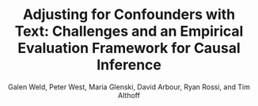 ---
author: Galen Weld, Peter West, Maria Glenski, David Arbour, Ryan Rossi, and Tim Althoff
booktitle: ICWSM
description: null
highlight: 0
pdf: weld2022adjusting_confounders.pdf
thumbnail: weld2022adjusting_confounders.JPG
title: 'Adjusting for Confounders with Text: Challenges and an Empirical Evaluation
  Framework for Causal Inference'
year: '2022'
---